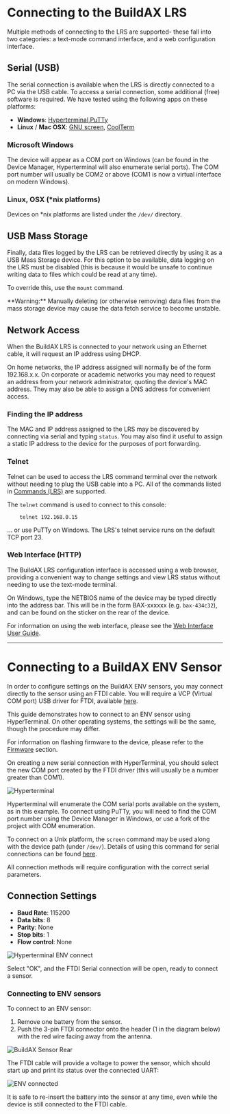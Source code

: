 
[//]: # (LRS Connection Guide)

# Connecting to the BuildAX LRS

Multiple methods of connecting to the LRS are supported- these fall into 
two categories: a text-mode command interface, and a web configuration 
interface.


## Serial (USB)

The serial connection is available when the LRS is directly connected to a 
PC via the USB cable. To access a serial connection, some additional (free)
software is required. We have tested using the following apps on these 
platforms:

 * __Windows__: [Hyperterminal](#),[PuTTy](http://www.chiark.greenend.org.uk/~sgtatham/putty/)
 * __Linux__ / __Mac OSX__: [GNU screen](http://www.gnu.org/software/screen/), [CoolTerm](http://freeware.the-meiers.org/)



### Microsoft Windows

The device will appear as a COM port on Windows (can be found in the Device 
Manager, Hyperterminal will also enumerate serial ports). The COM port number 
will usually be COM2 or above (COM1 is now a virtual interface on modern 
Windows).

### Linux, OSX (*nix platforms)

Devices on *nix platforms are listed under the `/dev/` directory. 



## USB Mass Storage

Finally, data files logged by the LRS can be retrieved directly by using 
it as a USB Mass Storage device. For this option to be available, data 
logging on the LRS must be disabled (this is because it would be 
unsafe to continue writing data to files which could be read at any time).

To override this, use the `mount` command.


<span class="alert alert-warn"> 
**Warning:** Manually deleting (or otherwise removing) data files from the mass storage device may cause the 
data fetch service to become unstable.
</span>


## Network Access

When the BuildAX LRS is connected to your network using an Ethernet cable, it 
will request an IP address using DHCP.

On home networks, the IP address assigned will normally be of the form
192.168.x.x. On corporate or academic networks you may need to request an
address from your network administrator, quoting the device's MAC address. 
They may also be able to assign a DNS address for convenient access.

### Finding the IP address
The MAC and IP address assigned to the LRS may be discovered by connecting 
via serial and typing `status`. You may also find it useful to assign a static 
IP address to the device for the purposes of port forwarding.



### Telnet

Telnet can be used to access the LRS command terminal over the network 
without needing to plug the USB cable into a PC. All of the commands listed in 
[Commands (LRS)](commands-lrs.md) are supported.

The `telnet` command is used to connect to this console:


````
	telnet 192.168.0.15
````

... or use PuTTy on Windows. The LRS's telnet service runs on the default 
TCP port 23.


### Web Interface (HTTP)

The BuildAX LRS configuration interface is accessed using a web browser, 
providing a convenient way to change settings and view LRS status without
needing to use the text-mode terminal. 

On Windows, type the NETBIOS name of the device may be typed directly into the
address bar. This will be in the form BAX-xxxxxx (e.g. `bax-434c32`), and can 
be found on the sticker on the rear of the device.

For information on using the web interface, please see the [Web Interface User Guide](user-guide.md).



---
# Connecting to a BuildAX ENV Sensor

In order to configure settings on the BuildAX ENV sensors, you may connect 
directly to the sensor using an FTDI cable. You will require a VCP (Virtual 
COM port) USB driver for FTDI, available [here](http://www.ftdichip.com/FTDrivers.htm).

This guide demonstrates how to connect to an ENV sensor using HyperTerminal.
On other operating systems, the settings will be the same, though the procedure
may differ.

For information on flashing firmware to the device, please refer to the 
[Firmware](firmware.md) section.

On creating a new serial connection with HyperTerminal, you should select the 
new COM port created by the FTDI driver (this will usually be a number greater
than COM1). 

 ![Hyperterminal](img/envht.png)

Hyperterminal will enumerate the COM serial ports available on the system, as
in this example. To connect using PuTTy, you will need to find the COM port
number using the Device Manager in Windows, or use a fork of the project with
COM enumeration. 

To connect on a Unix platform, the `screen` command may be 
used along with the device path (under `/dev/`). Details of using this command
for serial connections can be found [here](https://wiki.archlinux.org/index.php/working_with_the_serial_console#Screen).

All connection methods will require configuration with the correct serial parameters.


## Connection Settings

 * __Baud Rate__:    115200
 * __Data bits__:    8
 * __Parity__:       None
 * __Stop bits__:    1
 * __Flow control__: None

 ![Hyperterminal ENV connect](img/envparams.png)

 Select "OK", and the FTDI Serial connection will be open, ready to connect a
 sensor.

### Connecting to ENV sensors

To connect to an ENV sensor:

 1. Remove one battery from the sensor.
 2. Push the 3-pin FTDI connector onto the header (1 in the diagram below)
    with the red wire facing away from the antenna.
 
 ![BuildAX Sensor Rear](img/baxsensor_rear.png)

The FTDI cable will provide a voltage to power the sensor, which should start
up and print its status over the connected UART:

 ![ENV connected](img/envconnected.png)

It is safe to re-insert the battery into the sensor at any time, even while
the device is still connected to the FTDI cable.

